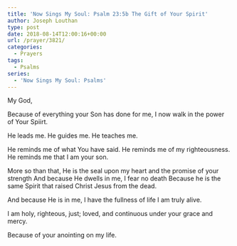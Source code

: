 ```yaml
---
title: 'Now Sings My Soul: Psalm 23:5b The Gift of Your Spirit'
author: Joseph Louthan
type: post
date: 2018-08-14T12:00:16+00:00
url: /prayer/3821/
categories:
  - Prayers
tags:
  - Psalms
series:
  - 'Now Sings My Soul: Psalms'
---
```

  My God,
 
  Because of everything your Son has done for me, I now walk in the power of Your Spiirt.
 
  He leads me. He guides me. He teaches me.
 
  He reminds me of what You have said. He reminds me of my righteousness. He reminds me that I am your son.
 
  More so than that, He is the seal upon my heart 
  and the promise of your strength 
  And because He dwells in me, I fear no death 
  Because he is the same Spirit that raised Christ Jesus from the dead.
 
  And because He is in me, 
  I have the fullness of life 
  I am truly alive.
 
  I am holy, righteous, just;
  loved, and continuous under your grace and mercy.
 
  Because of your anointing on my life.